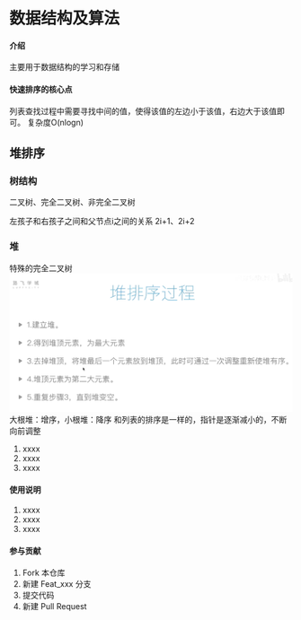 # 数据结构及算法

#### 介绍
主要用于数据结构的学习和存储

#### 快速排序的核心点
列表查找过程中需要寻找中间的值，使得该值的左边小于该值，右边大于该值即可。
复杂度O(nlogn)
## 堆排序
### 树结构
二叉树、完全二叉树、非完全二叉树

左孩子和右孩子之间和父节点i之间的关系
2i+1、2i+2
### 堆
特殊的完全二叉树
<img src="堆排序的过程.png"/>
大根堆：增序，小根堆：降序
和列表的排序是一样的，指针是逐渐减小的，不断向前调整


1.  xxxx
2.  xxxx
3.  xxxx

#### 使用说明

1.  xxxx
2.  xxxx
3.  xxxx

#### 参与贡献

1.  Fork 本仓库
2.  新建 Feat_xxx 分支
3.  提交代码
4.  新建 Pull Request



